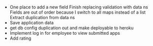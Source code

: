 * One place to add a new field
    Finish replacing validation with data ns
      Fields are out of order because I switch to all maps instead of a list
    Extract duplication from data ns
* Save application data
* get db config duplication out and make deployable to heroku
* Implement log in for employee to view submitted apps
* Add rating
